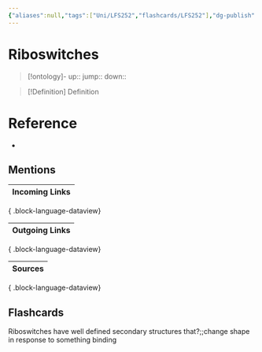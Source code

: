 ```yaml
---
{"aliases":null,"tags":["Uni/LFS252","flashcards/LFS252"],"dg-publish":true,"permalink":"/inbox/riboswitches/","dgPassFrontmatter":true}
---
```


# Riboswitches

> [!ontology]-
> up:: 
> jump:: 
> down:: 

> [!Definition] Definition

# Reference

- 

## Mentions

| Incoming Links |
| -------------- |

{ .block-language-dataview}

| Outgoing Links |
| -------------- |

{ .block-language-dataview}

| Sources |
| ------- |

{ .block-language-dataview}

## Flashcards

Riboswitches have well defined secondary structures that?;;change shape in response to something binding